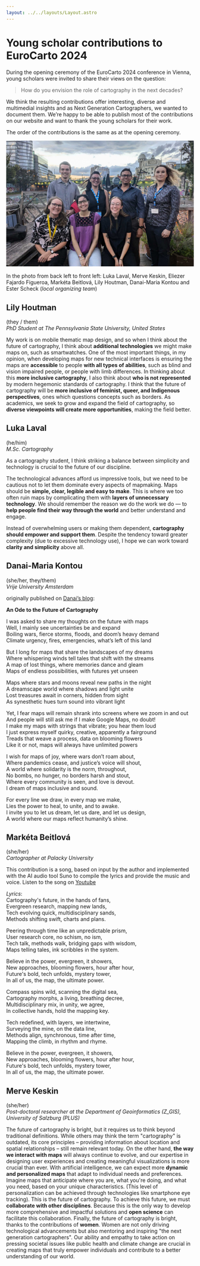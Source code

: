 ```yaml
---
layout: ../../layouts/Layout.astro
---
```


# Young scholar contributions to EuroCarto&nbsp;2024

During the opening ceremony of the EuroCarto 2024 conference in Vienna, young scholars were invited to share their views on the question:

> How do you envision the role of cartography in the next decades?

We think the resulting contributions offer interesting, diverse and multimedial insights and as Next Generation Cartographers, we wanted to document them. We’re happy to be able to publish most of the contributions on our website and want to thank the young scholars for their work.

The order of the contributions is the same as at the opening ceremony.

![Youg scholar voices at EuroCarto 2024 opening ceremony](../../images/young-voices-group-photo.jpg)

In the photo from back left to front left: Luka Laval, Merve Keskin, Eliezer Fajardo Figueroa, Markéta Beitlová, Lily Houtman, Danai-Maria Kontou and Ester Scheck (_local organizing team_)

## Lily Houtman

(they / them)  
_PhD Student at The Pennsylvania State University, United States​_

My work is on mobile thematic map design, and so when I think about the future of cartography, I think about **additional technologies** we might make maps on, such as smartwatches. One of the most important things, in my opinion, when developing maps for new technical interfaces is ensuring the maps are **accessible** to people **with all types of abilities**, such as blind and vision impaired people, or people with limb differences. In thinking about this **more inclusive cartography**, I also think about **who is not represented** by modern hegemonic standards of cartography. I think that the future of cartography will be **more inclusive of feminist, queer, and Indigenous perspectives**, ones which questions concepts such as borders. As academics, we seek to grow and expand the field of cartography, so **diverse viewpoints will create more opportunities**, making the field better.

## Luka Laval

(he/him)  
_M.Sc. Cartography_

As a cartography student, I think striking a balance between simplicity and technology is crucial to the future of our discipline.

The technological advances afford us impressive tools, but we need to be cautious not to let them dominate every aspects of mapmaking. Maps should be **simple, clear, legible and easy to make**. This is where we too often ruin maps by complicating them with **layers of unnecessary technology**. We should remember the reason we do the work we do — to **help people find their way through the world** and better understand and engage.

Instead of overwhelming users or making them dependent, **cartography should empower and support them**. Despite the tendency toward greater complexity (due to excessive technology use), I hope we can work toward **clarity and simplicity** above all.

## Danai-Maria Kontou

(she/her, they/them)  
_Vrije University Amsterdam_

originally published on [Danai’s blog](https://danaiscosmographics.com/blog/an-ode-to-the-future-of-cartography):

**An Ode to the Future of Cartography**

I was asked to share my thoughts on the future with maps  
Well, I mainly see uncertainties be and expand  
Boiling wars, fierce storms, floods, and doom’s heavy demand  
Climate urgency, fires, emergencies, what’s left of this land

But I long for maps that share the landscapes of my dreams  
Where whispering winds tell tales that shift with the streams  
A map of lost things, where memories dance and gleam  
Maps of endless possibilities, with futures yet unseen

Maps where stars and moons reveal new paths in the night  
A dreamscape world where shadows and light unite  
Lost treasures await in corners, hidden from sight  
As synesthetic hues turn sound into vibrant light

Yet, I fear maps will remain shrank into screens where we zoom in and out  
And people will still ask me if I make Google Maps, no doubt!  
I make my maps with strings that vibrate; you hear them loud  
I just express myself quirky, creative, apparently a fairground  
Treads that weave a process, data on blooming flowers  
Like it or not, maps will always have unlimited powers

I wish for maps of joy, where wars don’t roam about,  
Where pandemics cease, and justice’s voice will shout,  
A world where solidarity is the norm, throughout,  
No bombs, no hunger, no borders harsh and stout,  
Where every community is seen, and love is devout.  
I dream of maps inclusive and sound.

For every line we draw, in every map we make,  
Lies the power to heal, to unite, and to awake.  
I invite you to let us dream, let us dare, and let us design,  
A world where our maps reflect humanity’s shine.

## Markéta Beitlová

(she/her)  
_Cartographer at Palacky University​_

This contribution is a song, based on input by the author and implemented with the AI audio tool Suno to compile the lyrics and provide the music and voice. Listen to the song on [Youtube](https://www.youtube.com/watch?v=pkPUAV9GOas)

_Lyrics_:  
Cartography's future, in the hands of fans,  
Evergreen research, mapping new lands,  
Tech evolving quick, multidisciplinary sands,  
Methods shifting swift, charts and plans.

Peering through time like an unpredictable prism,  
User research core, no schism, no ism,  
Tech talk, methods walk, bridging gaps with wisdom,  
Maps telling tales, ink scribbles in the system.

Believe in the power, evergreen, it showers,  
New approaches, blooming flowers, hour after hour,  
Future's bold, tech unfolds, mystery tower,  
In all of us, the map, the ultimate power.

Compass spins wild, scanning the digital sea,  
Cartography morphs, a living, breathing decree,  
Multidisciplinary mix, in unity, we agree,  
In collective hands, hold the mapping key.

Tech redefined, with layers, we intertwine,  
Surveying the mine, on the data line,  
Methods align, synchronous, time after time,  
Mapping the climb, in rhythm and rhyme.

Believe in the power, evergreen, it showers,  
New approaches, blooming flowers, hour after hour,  
Future's bold, tech unfolds, mystery tower,  
In all of us, the map, the ultimate power.

## Merve Keskin

(she/her)  
_Post-doctoral researcher ​at the Department of Geoinformatics (Z_GIS), ​University of Salzburg (PLUS)​_

The future of cartography is bright, but it requires us to think beyond traditional definitions. While others may think the term "cartography" is outdated, its core principles – providing information about location and spatial relationships – still remain relevant today. On the other hand, **the way we interact with maps** will always continue to evolve, and our expertise in designing user experiences and creating meaningful visualizations is more crucial than ever.
With artificial intelligence, we can expect more **dynamic and personalized maps** that adapt to individual needs and preferences. Imagine maps that anticipate where you are, what you're doing, and what you need, based on your unique characteristics. (This level of personalization can be achieved through technologies like smartphone eye tracking). This is the future of cartography. To achieve this future, we must **collaborate with other disciplines**. Because this is the only way to develop more comprehensive and impactful solutions and **open science** can facilitate this collaboration.
Finally, the future of cartography is bright, thanks to the contributions of **women**. Women are not only driving technological advancements but also mentoring and inspiring "the next generation cartographers". Our ability and empathy to take action on pressing societal issues like public health and climate change are crucial in creating maps that truly empower individuals and contribute to a better understanding of our world.
